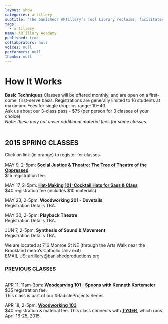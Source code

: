 ```yaml
---
layout: show
categories: artillery
subtitle: "The banished? ARTillery’s Tool Library reclaims, facilitates and promotes the artisanal skills of hand-crafting, wood-working, and knowledge-sharing. This user-friendly, tool-loaning program is open to artists and community members in Ward 5 and the greater DC area."
tags: 
  - artillery
name: ARTillery Academy
published: true
collaborators: null
voices: null
performers: null
thanks: null
---
```


# How It Works

**Basic Techniques** 
Classes will be offered monthly, and are open on a first-come, first-serve basis. Registrations are generally limited to 16 students at maximum.
Fees for single drop-ins range: $10-$40
<br>
Ask us about our 3-class pass - $75 (per person for 3 classes of your choice)
<br>
_Note: these may not cover additional material fees for some classes._
<br>
<br>

## 2015 SPRING CLASSES
Click on link (in orange) to register for classes.

MAY 9, 2-5pm: **[Social Justice & Theatre: The Tree of Theatre of the Oppressed](https://www.artful.ly/store/events/5946)**
<br> $15 registration fee.

MAY 17, 2-5pm: **[Hat-Making 101: Cocktail Hats for Sass & Class](https://www.artful.ly/store/events/5944)**
<br> $40 registration fee (includes $10 materials)

MAY 23, 2-5pm: **Woodworking 201 - Dovetails**
<br> Registration Details TBA.

MAY 30, 2-5pm: **Playback Theatre**
<br> Registration Details TBA.

JUN 7, 2-5pm: **Synthesis of Sound & Movement**
<br> Registration Details TBA.

We are located at 716 Monroe St NE (through the Arts Walk near the Brookland metro’s Catholic Univ exit)
<br> EMAIL US: artillery@banishedproductions.org

### PREVIOUS CLASSES
<br> APR 11, 11am-3pm: **[Woodcarving 101 - Spoons](https://www.artful.ly/store/events/5453) with Kenneth Kortemeier**
<br> $35 registration fee. 
<br> This class is part of our #RadicleProjects Series

APR 18, 2-5pm: **[Woodworking 103](https://www.artful.ly/store/events/5660)**
<br> $40 registration & material fee. This class connects with [**TYGER**](banishedproductions.org/hybrids/tyger/), which runs April 16-25, 2015.

<!-- calendar needs to happen -->